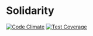 # Solidarity

[![Code Climate](https://codeclimate.com/github/bermannoah/solidarity/badges/gpa.svg)](https://codeclimate.com/github/bermannoah/solidarity)
[![Test Coverage](https://codeclimate.com/github/bermannoah/solidarity/badges/coverage.svg)](https://codeclimate.com/github/bermannoah/solidarity/coverage)